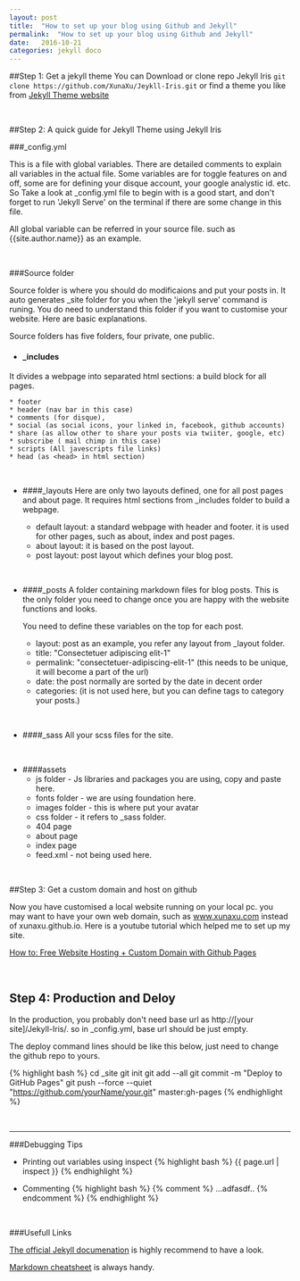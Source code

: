 ```yaml
---
layout: post
title:  "How to set up your blog using Github and Jekyll"
permalink:  "How to set up your blog using Github and Jekyll"
date:   2016-10-21
categories: jekyll doco
---
```



##Step 1: Get a jekyll theme
You can Download or clone repo Jekyll Iris `git clone https://github.com/XunaXu/Jeykll-Iris.git` 
or find a theme you like from [Jekyll Theme website](http://jekyllthemes.org/)

<br/>

##Step 2: A quick guide for Jekyll Theme using Jekyll Iris

###_config.yml 

This is a file with global variables. There are detailed comments to explain all variables in the actual file. Some variables are for toggle features on and off, some are for defining your disque account, your google analystic id. etc.  So Take a look at _config.yml file to begin with is a good start, and don't forget to run 'Jekyll Serve' on the terminal if there are some change in this file.

All global variable can be referred in your source file. such as {{site.author.name}} as an example.


<br/>

###Source folder

Source folder is where you should do modificaions and put your posts in. It auto generates _site folder for you when the 'jekyll serve' command is runing. You do need to understand this folder if you want to customise your website. Here are basic explanations.

Source folders has five folders, four private, one public.

* #### _includes
It divides a webpage into separated html sections: a build block for all pages.

	* footer 
	* header (nav bar in this case)
	* comments (for disque), 
	* social (as social icons, your linked in, facebook, github accounts) 
	* share (as allow other to share your posts via twiiter, google, etc) 
	* subscribe ( mail chimp in this case)
	* scripts (All javescripts file links)
	* head (as <head> in html section)

<br/>

* ####_layouts
Here are only two layouts defined, one for all post pages and about page. It requires html sections from _includes folder to build a webpage.

	* default layout: a standard webpage with header and footer. it is used for other pages, such as about, index and post pages.
	* about layout: it is based on the post layout.
	* post layout: post layout which defines your blog post.

<br/>

* ####_posts
A folder containing markdown files for blog posts. This is the only folder you need to change once you are happy with the website functions and looks.  

	You need to define these variables on the top for each post.
	* layout: post as an example, you refer any layout from _layout folder.
	* title:  "Consectetuer adipiscing elit-1"
	* permalink:  "consectetuer-adipiscing-elit-1" (this needs to be unique, it will become a part of the url)
	* date: the post normally are sorted by the date in decent order
	* categories: (it is not used here, but you can define tags to category your posts.)

<br/>

* ####_sass
	All your scss files for the site.

<br/>

* ####assets
	* js folder - Js libraries and packages you are using, copy and paste here. 
	* fonts folder - we are using foundation here.
	* images folder - this is where put your avatar 
	* css folder - it refers to _sass folder.
	* 404 page
	* about page
	* index page
	* feed.xml  - not being used here. 


<br/>

##Step 3:  Get a custom domain and host on github

Now you have customised a local website running on your local pc. you may want to have your own web domain, such as www.xunaxu.com instead of xunaxu.github.io. Here is a youtube tutorial which helped me to set up my site.

[How to: Free Website Hosting + Custom Domain with Github Pages](https://www.youtube.com/watch?v=CJLb8UUIJPg)

<br/>

## Step 4: Production and Deloy
In the production, you probably don't need base url as http://[your site]/Jekyll-Iris/. so in _config.yml, base url should be just empty.

The deploy command lines should be like this below, just need to change the github repo to yours.

{% highlight bash %}
cd _site
git init
git add --all
git commit -m "Deploy to GitHub Pages"
git push --force --quiet "https://github.com/yourName/your.git" master:gh-pages
{% endhighlight %}

<br/>

---

###Debugging Tips

* Printing out variables using inspect
{% highlight bash %} 
\{\{ page.url | inspect \}\} 
{% endhighlight %}


* Commenting 
{% highlight bash %} 
\{\% comment \%\}
	...adfasdf..
\{\% endcomment \%\}
{% endhighlight %}


<br/>

###Usefull Links

[The official Jekyll documenation](https://jekyllrb.com/docs/quickstart/) is highly recommend to have a look.

[Markdown cheatsheet](https://github.com/adam-p/markdown-here/wiki/Markdown-Cheatsheet) is always handy.
